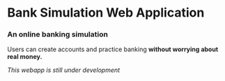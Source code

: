 # **Bank Simulation** Web Application
### An online banking simulation 

Users can create accounts and practice banking **without worrying about real money.**

*This webapp is still under development*
